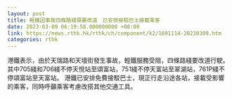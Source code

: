 ```yaml
---
layout: post
title: 輕鐵因事故四條路綫需要改道　已安排接駁巴士接載乘客
date: 2023-03-09 06:19:58.000000000 +08:00
link: https://news.rthk.hk/rthk/ch/component/k2/1691114-20230309.htm
categories: rthk
---
```


港鐵表示，由於天瑞路和天壇街發生事故，輕鐵服務受阻，四條路綫要改道行駛。其中705綫和706綫不停天悅站至頌富站，751綫不停天富站至翠湖站，761P綫不停頌富站至天富站。
港鐵已安排免費接駁巴士，現正行走沿途各站，接載受影響的乘客，同時呼籲乘客考慮改搭其他交通工具。
